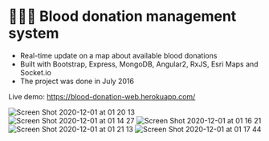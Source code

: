 # 👨‍⚕️💉 Blood donation management system

- Real-time update on a map about available blood donations
- Built with Bootstrap, Express, MongoDB, Angular2, RxJS, Esri Maps and Socket.io
- The project was done in July 2016

Live demo: https://blood-donation-web.herokuapp.com/

![Screen Shot 2020-12-01 at 01 20 13](https://user-images.githubusercontent.com/3536796/100672709-9edc9580-3362-11eb-9500-b9394fe9370f.png)
![Screen Shot 2020-12-01 at 01 14 27](https://user-images.githubusercontent.com/3536796/100672722-a308b300-3362-11eb-950d-09c574b15607.png)
![Screen Shot 2020-12-01 at 01 16 21](https://user-images.githubusercontent.com/3536796/100672743-aa2fc100-3362-11eb-853c-5b983a24681e.png)
![Screen Shot 2020-12-01 at 01 21 13](https://user-images.githubusercontent.com/3536796/100672840-c29fdb80-3362-11eb-9c91-e6e46c604879.png)
![Screen Shot 2020-12-01 at 01 17 44](https://user-images.githubusercontent.com/3536796/100672762-aef47500-3362-11eb-930e-b8bb955a6a5a.png)
